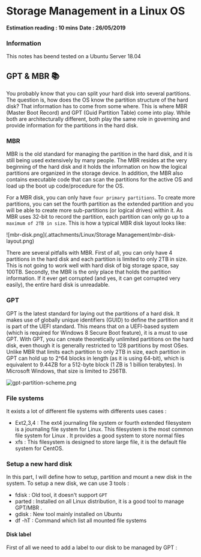 # Storage Management in a Linux OS

**Estimation reading : 10 mins**
**Date : 26/05/2019**

### Information
This notes has beend tested on a Ubuntu Server 18.04 
## GPT & MBR :books:

You probably know that you can split your hard disk into several partitions. The question is, how does the OS know the partition structure of the hard disk? That information has to come from some where. This is where MBR (Master Boot Record) and GPT (Guid Partition Table) come into play. While both are architecturally different, both play the same role in governing and provide information for the partitions in the hard disk.

### MBR
MBR is the old standard for managing the partition in the hard disk, and it is still being used extensively by many people. The MBR resides at the very beginning of the hard disk and it holds the information on how the logical partitions are organized in the storage device. In addition, the MBR also contains executable code that can scan the partitions for the active OS and load up the boot up code/procedure for the OS.

For a MBR disk, you can only have ``four primary partitions``. To create more partitions, you can set the fourth partition as the extended partition and you will be able to create more sub-partitions (or logical drives) within it. As MBR uses 32-bit to record the partition, each partition can only go up to a ``maximum of 2TB in size``. This is how a typical MBR disk layout looks like:


![mbr-disk.png](.attachments/Linux/Storage Management/mbr-disk-layout.png)

There are several pitfalls with MBR. First of all, you can only have 4 partitions in the hard disk and each partition is limited to only 2TB in size. This is not going to work well with hard disk of big storage space, say 100TB. Secondly, the MBR is the only place that holds the partition information. If it ever get corrupted (and yes, it can get corrupted very easily), the entire hard disk is unreadable.

### GPT 

GPT is the latest standard for laying out the partitions of a hard disk. It makes use of globally unique identifiers (GUID) to define the partition and it is part of the UEFI standard. This means that on a UEFI-based system (which is required for Windows 8 Secure Boot feature), it is a must to use GPT. With GPT, you can create theoretically unlimited partitions on the hard disk, even though it is generally restricted to 128 partitions by most OSes. Unlike MBR that limits each partition to only 2TB in size, each partition in GPT can hold up to 2^64 blocks in length (as it is using 64-bit), which is equivalent to 9.44ZB for a 512-byte block (1 ZB is 1 billion terabytes). In Microsoft Windows, that size is limited to 256TB.

![gpt-partition-scheme.png](:storage\e8bcc9c7-ca85-4714-b785-62525f30cc6f\11da7db3.png)


### File systems 

It exists a lot of different file systems with differents uses cases : 

* Ext2,3,4 : The ext4 journaling file system or fourth extended filesystem is a journaling file system for Linux. This filesystem is the most common file system for Linux . It provides a good system to store normal files 
* xfs : This filesystem is designed to store large file, it is the default file system for CentOS. 

### Setup a new hard disk 

In this part, I will define how to setup, partition and mount a new disk in the system. 
To setup a new disk, we can use 3 tools : 

* fdisk : Old tool, it doesn't support ``GPT``
* parted : Installed on all Linux distribution, it is a good tool to manage GPT/MBR . 
* gdisk : New tool mainly installed on Ubuntu 
* df -hT : Command which list all mounted file systems

#### Disk label 

First of all we need to add a label to our disk to be managed by GPT : 

```

```
